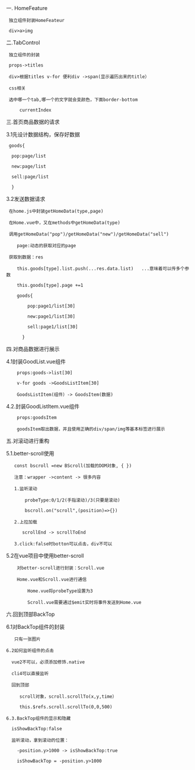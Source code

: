 一. HomeFeature

     独立组件封装HomeFeateur

     div>a>img
  
二.TabControl
 
     独立组件的封装
 
     props->titles
 
     div>根据titles v-for 便利div ->span(显示遍历出来的title）
 
     css相关
 
     选中哪一个tab,哪一个的文字就会变颜色，下面border-bottom
 
         currentIndex
    
 三.首页商品数据的请求
 
   3.1先设计数据结构，保存好数据
   
     goods{
   
      pop:page/list
 
      new:page/list
 
      sell:page/list
   
      }
    
   3.2发送数据请求
    
     在home.js中封装getHomeData(type,page)
     
     在Home.vue中，又在methods中getHomeData(type)
     
     调用getHomeData("pop")/getHomeData("new")/getHomeData("sell")
     
        page:动态的获取对应的page
        
     获取到数据：res
      
        this.goods[type].list.push(...res.data.list)   ...意味着可以传多个参数
        
        this.goods[type].page +=1
        
        goods{
   
            pop:page1/list[30]
 
            new:page1/list[30]
 
            sell:page1/list[30]
   
          }
 
 四.对商品数据进行展示
   
   4.1封装GoodList.vue组件
   
        props:goods->list[30]
     
        v-for goods ->GoodsListItem[30]
     
        GoodsListItem(组件）-> GoodsItem(数据)
     
   4.2.封装GoodListItem.vue组件
   
        props:goodsItem
     
        goodsItem取出数据，并且使用正确的div/span/img等基本标签进行展示
     
五.对滚动进行重构

   5.1.better-scroll使用
   
       const bscroll =new BScroll(加载的DOM对象, { })
   
       注意：wrapper ->content -> 很多内容
       
       1.监听滚动
      
           probeType:0/1/2(手指滚动)/3(只要是滚动)
         
           bscroll.on("scroll",(position)=>{})
         
       2.上拉加载
      
          scrollEnd -> scrollToEnd
          
       3.click:false时botton可以点击，div不可以
      
   5.2在vue项目中使用better-scroll
    
        对better-scroll进行封装：Scroll.vue
       
        Home.vue和Scroll.vue进行通信
       
            Home.vue将probeType设置为3
          
            Scroll.vue需要通过$emit实时将事件发送到Home.vue
            
 六.回到顶部BackTop
 
   6.1对BackTop组件的封装
   
       只有一张图片
       
    6.2如何监听组件的点击
    
      vue2不可以，必须添加修饰.native
      
      cli4可以直接监听
      
      回到顶部
      
         scroll对象，scroll.scrollTo(x,y,time）
         
         this.$refs.scroll.scrollTo(0,0,500)
         
    6.3.BackTop组件的显示和隐藏
    
      isShowBackTop:false
      
      监听滚动，拿到滚动的位置：
      
        -position.y>1000 -> isShowBackTop:true
        
        isShowBackTop = -position.y>1000
    
    
         
         
      
     
       
    
 
   
          
          
    
      
      
   
   
   
   

